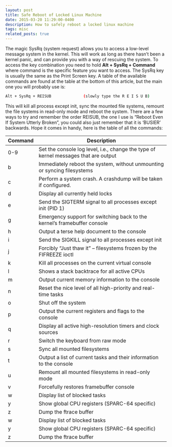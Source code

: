 ```yaml
---
layout: post
title: Safe Reboot of Locked Linux Machine
date: 2015-03-20 11:29:00-0400
description: How to safely reboot a locked linux machine
tags: misc
related_posts: true
---
```


The magic SysRq (system request) allows you to access a low-level message system in the kernel. This will work as long as there hasn’t been a kernel panic, and can provide you with a way of rescuing the system. To access the key combination you need to hold **Alt + SysRq + Command** where command is the specific feature you want to access. The SysRq key is usually the same as the Print Screen key. A table of the available commands are found at the table at the bottom of this article, but the main one you will probably use is:

```bash
Alt + SysRq + REISUB              (slowly type the R E I S U B)
```

This will kill all process except init, sync the mounted file systems, remount the file systems in read-only mode and reboot the system. There are a few ways to try and remember the order REISUB, the one I use is “Reboot Even If System Utterly Broken”, you could also just remember that it is ‘BUSIER’ backwards. Hope it comes in handy, here is the table of all the commands:

| Command | Description                                                                         |
| ------- | ----------------------------------------------------------------------------------- |
| 0-9     | Set the console log level, i.e., change the type of kernel messages that are output |
| b       | Immediately reboot the system, without unmounting or syncing filesystems            |
| c       | Perform a system crash. A crashdump will be taken if configured.                    |
| d       | Display all currently held locks                                                    |
| e       | Send the SIGTERM signal to all processes except init (PID 1)                        |
| g       | Emergency support for switching back to the kernel’s framebuffer console            |
| h       | Output a terse help document to the console                                         |
| i       | Send the SIGKILL signal to all processes except init                                |
| j       | Forcibly “Just thaw it” – filesystems frozen by the FIFREEZE ioctl                  |
| k       | Kill all processes on the current virtual console                                   |
| l       | Shows a stack backtrace for all active CPUs                                         |
| m       | Output current memory information to the console                                    |
| n       | Reset the nice level of all high-priority and real-time tasks                       |
| o       | Shut off the system                                                                 |
| p       | Output the current registers and flags to the console                               |
| q       | Display all active high-resolution timers and clock sources                         |
| r       | Switch the keyboard from raw mode                                                   |
| s       | Sync all mounted filesystems                                                        |
| t       | Output a list of current tasks and their information to the console                 |
| u       | Remount all mounted filesystems in read-only mode                                   |
| v       | Forcefully restores framebuffer console                                             |
| w       | Display list of blocked tasks                                                       |
| y       | Show global CPU registers (SPARC-64 specific)                                       |
| z       | Dump the ftrace buffer                                                              |
| w       | Display list of blocked tasks                                                       |
| y       | Show global CPU registers (SPARC-64 specific)                                       |
| z       | Dump the ftrace buffer                                                              |
